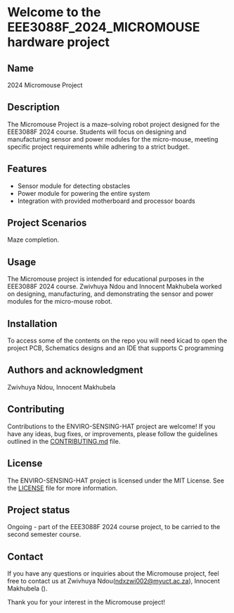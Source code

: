 # Welcome to the EEE3088F_2024_MICROMOUSE hardware project

## Name
 2024 Micromouse Project

## Description
The Micromouse Project is a maze-solving robot project designed for the EEE3088F 2024 course. Students will focus on designing and manufacturing sensor and power modules for the micro-mouse, meeting specific project requirements while adhering to a strict budget.

## Features
- Sensor module for detecting obstacles
- Power module for powering the entire system
- Integration with provided motherboard and processor boards

## Project Scenarios
Maze completion.

## Usage
The Micromouse project is intended for educational purposes in the EEE3088F 2024 course. Zwivhuya Ndou and Innocent Makhubela worked on designing, manufacturing, and demonstrating the sensor and power modules for the micro-mouse robot.

## Installation
To access some of the contents on the repo you will need kicad to open the project PCB, Schematics designs and an IDE that supports C programming

## Authors and acknowledgment
Zwivhuya Ndou, Innocent Makhubela

## Contributing

Contributions to the ENVIRO-SENSING-HAT project are welcome! If you have any ideas, bug fixes, or improvements, please follow the guidelines outlined in the [CONTRIBUTING.md](CONTRIBUTING.md) file.

## License

The ENVIRO-SENSING-HAT project is licensed under the MIT License. See the [LICENSE](LICENSE.md) file for more information.

## Project status
Ongoing - part of the EEE3088F 2024 course project, to be carried to the second semester course.

## Contact
If you have any questions or inquiries about the Micromouse project, feel free to contact us at Zwivhuya Ndou(ndxzwi002@myuct.ac.za), Innocent Makhubela ().

Thank you for your interest in the Micromouse project!
